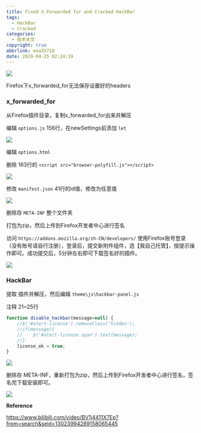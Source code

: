 ```yaml
---
title: Fixed X-Forwarded for and Cracked HackBar
tags:
  - HackBar
  - Cracked
categories:
  - 技术水文
copyright: true
abbrlink: eea35710
date: 2020-04-25 02:24:19
---
```


![](https://s1.ax1x.com/2020/05/08/YnCX8g.png)
<!--more-->

Firefox下x_forwarded_for无法保存设置好的headers

### x_forwarded_for ###

从Firefox插件目录，复制x_forwarded_for出来并解压

编辑 `options.js` 156行，在newSettings前添加 `let`

![](https://s1.ax1x.com/2020/05/08/YnCOPS.png)


编辑 `options.html`

删除 163行的 `<script src="browser-polyfill.js"></script>`

![](https://s1.ax1x.com/2020/05/08/YnCbUf.png)

修改 `manifest.json` 41行的id值，修改为任意值

![](https://s1.ax1x.com/2020/05/08/YnCTbt.png)

删除存 `META-INF` 整个文件夹

打包为zip，然后上传到Firefox开发者中心进行签名

访问 `https://addons.mozilla.org/zh-CN/developers/` 使用Firefox账号登录（没有账号请自行注册），登录后，提交新附件组件，选【我自己托管】，按提示操作即可。成功提交后，5分钟左右即可下载签名好的插件。

![](https://s1.ax1x.com/2020/05/08/YnCq58.png)

### HackBar ###

提取 插件并解压，然后编辑 `theme\js\hackbar-panel.js`

注释 21~25行

```js
function disable_hackbar(message=null) {
    //$('#alert-license').removeClass('hidden');
    //if(message){
    //    $('#alert-license span').text(message);
    //}
    license_ok = true;
}
```

![](https://s1.ax1x.com/2020/05/08/YnCHVP.png)

删除存 META-INF，重新打包为zip，然后上传到Firefox开发者中心进行签名，签名完下载安装即可。

![](https://s1.ax1x.com/2020/05/08/YnCX8g.png)

**Reference**

https://www.bilibili.com/video/BV1j4411X7Ep?from=search&seid=13023994289158065445


